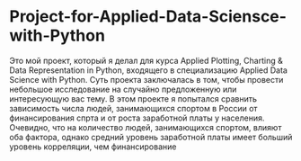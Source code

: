 # Project-for-Applied-Data-Sciensce-with-Python
Это мой проект, который я делал для курса Applied Plotting, Charting & Data Representation in Python, входящего в специализацию Applied Data Science with Python.
Суть проекта заключалась в том, чтобы провести небольшое исследование на случайно предложенную или интересующую вас тему.
В этом проекте я попытался сравнить зависимость числа людей, занимающихся спортом в России от финансирования спрта и от роста заработной платы у населения.
Очевидно, что на количество людей, занимающихся спортом, влияют оба фактора, однако средний уровень заработной платы имеет больший уровень корреляции, чем финансирование
